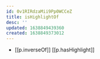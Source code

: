 ```yaml
---
id: 0v1RIRdzaMii9Pp0WCCeZ
title: isHighlightOf
desc: ''
updated: 1638849439360
created: 1638849373012
---
```


- [[p.inverseOf]] [[p.hasHighlight]]
